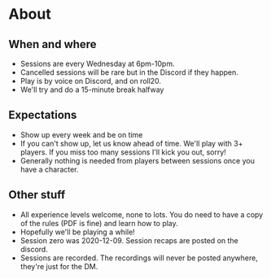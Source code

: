 # About
## When and where
- Sessions are every Wednesday at 6pm-10pm.
- Cancelled sessions will be rare but in the Discord if they happen.
- Play is by voice on Discord, and on roll20. 
- We'll try and do a 15-minute break halfway

## Expectations
- Show up every week and be on time
- If you can't show up, let us know ahead of time. We'll play with 3+ players. If you miss too many sessions I'll kick you out, sorry!
- Generally nothing is needed from players between sessions once you have a character.

## Other stuff
- All experience levels welcome, none to lots. You do need to have a copy of the rules (PDF is fine) and learn how to play.
- Hopefully we'll be playing a while!
- Session zero was 2020-12-09. Session recaps are posted on the discord.
- Sessions are recorded. The recordings will never be posted anywhere, they're just for the DM.
